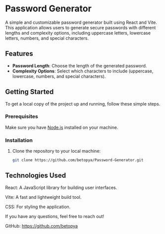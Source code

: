 # Password Generator

A simple and customizable password generator built using React and Vite. This application allows users to generate secure passwords with different lengths and complexity options, including uppercase letters, lowercase letters, numbers, and special characters.

## Features

- **Password Length**: Choose the length of the generated password.
- **Complexity Options**: Select which characters to include (uppercase, lowercase, numbers, and special characters).


## Getting Started

To get a local copy of the project up and running, follow these simple steps.

### Prerequisites

Make sure you have [Node.js](https://nodejs.org/) installed on your machine.

### Installation

1. Clone the repository to your local machine:
   ```bash
   git clone https://github.com/betopya/Password-Generator.git

## Technologies Used

React: A JavaScript library for building user interfaces.

Vite: A fast and lightweight build tool.

CSS: For styling the application.


If you have any questions, feel free to reach out!

GitHub: https://github.com/betopya

